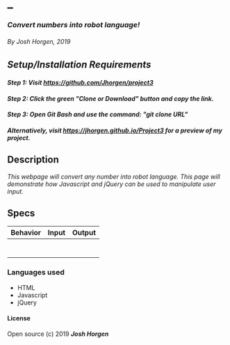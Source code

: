 # _

### _Convert numbers into robot language!_

###### By _Josh Horgen, 2019_

## _Setup/Installation Requirements_
#### _Step 1: Visit https://github.com/Jhorgen/project3_
#### _Step 2: Click the green "Clone or Download" button and copy the link._
#### _Step 3: Open Git Bash and use the command: "git clone _____URL_____"_

#### _Alternatively, visit https://jhorgen.github.io/Project3 for a preview of my project._


## Description
_This webpage will convert any number into robot language. This page will demonstrate how Javascript and jQuery can be used to manipulate user input._

## Specs

| Behavior | Input | Output |
| -------- | ----- | ------ |
|  |  |  |
|  ||
|  |  |  |
| |  |
|   |  |  |
|  |  | |
| |  | | |

### Languages used
* HTML
* Javascript
* jQuery

#### License

Open source (c) 2019 _**Josh Horgen**_
